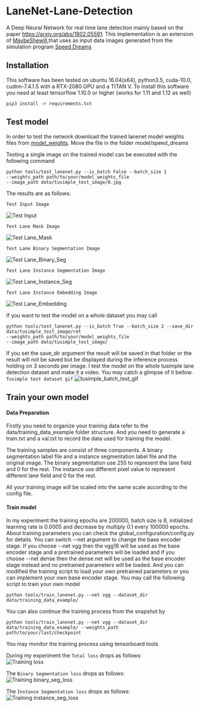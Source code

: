 # LaneNet-Lane-Detection 
A Deep Neural Network for real time lane detection mainly based on the paper https://arxiv.org/abs/1802.05591.
This implementation is an extension of [MaybeShewill](https://github.com/MaybeShewill-CV/lanenet-lane-detection),that uses as input data images generated from the simulation program [Speed Dreams](http://www.speed-dreams.org/)

## Installation
This software has been tested on ubuntu 16.04(x64), python3.5, cuda-10.0, cudnn-7.4.1.5 with a RTX-2080 GPU and a TITAN V. 
To install this software you need at least tensorflow 1.10.0 or higher (works for 1.11 and 1.12 as well)
```
pip3 install -r requirements.txt
```

## Test model
In order to test the network download the trained lanenet model weights files from [model_weights](www.google.de).
Move the file in the folder model/speed_dreams

Testing a single image on the trained model can be executed with the following command

```
python tools/test_lanenet.py --is_batch False --batch_size 1 
--weights_path path/to/your/model_weights_file 
--image_path data/tusimple_test_image/0.jpg
```
The results are as follows:

`Test Input Image`

![Test Input](/data/tusimple_test_image/0.jpg)

`Test Lane Mask Image`

![Test Lane_Mask](/data/source_image/lanenet_mask_result.png)

`Test Lane Binary Segmentation Image`

![Test Lane_Binary_Seg](/data/source_image/lanenet_binary_seg.png)

`Test Lane Instance Segmentation Image`

![Test Lane_Instance_Seg](/data/source_image/lanenet_instance_seg.png)

`Test Lane Instance Embedding Image`

![Test Lane_Embedding](/data/source_image/lanenet_embedding.png)

If you want to test the model on a whole dataset you may call
```
python tools/test_lanenet.py --is_batch True --batch_size 2 --save_dir data/tusimple_test_image/ret 
--weights_path path/to/your/model_weights_file 
--image_path data/tusimple_test_image/
```
If you set the save_dir argument the result will be saved in that folder or the result will not be saved but be 
displayed during the inference process holding on 3 seconds per image. I test the model on the whole tusimple lane 
detection dataset and make it a video. You may catch a glimpse of it bellow.
`Tusimple test dataset gif`
![tusimple_batch_test_gif](/data/source_image/lanenet_batch_test.gif)

## Train your own model
#### Data Preparation
Firstly you need to organize your training data refer to the data/training_data_example folder structure. And you need 
to generate a train.txt and a val.txt to record the data used for training the model. 

The training samples are consist of three components. A binary segmentation label file and a instance segmentation label
file and the original image. The binary segmentation use 255 to represent the lane field and 0 for the rest. The 
instance use different pixel value to represent different lane field and 0 for the rest.

All your training image will be scaled into the same scale according to the config file.

#### Train model
In my experiment the training epochs are 200000, batch size is 8, initialized learning rate is 0.0005 and decrease by 
multiply 0.1 every 100000 epochs. About training parameters you can check the global_configuration/config.py for details. 
You can switch --net argument to change the base encoder stage. If you choose --net vgg then the vgg16 will be used as 
the base encoder stage and a pretrained parameters will be loaded and if you choose --net dense then the dense net will 
be used as the base encoder stage instead and no pretrained parameters will be loaded. And you can modified the training 
script to load your own pretrained parameters or you can implement your own base encoder stage. 
You may call the following script to train your own model

```
python tools/train_lanenet.py --net vgg --dataset_dir data/training_data_example/
```
You can also continue the training process from the snapshot by
```
python tools/train_lanenet.py --net vgg --dataset_dir data/training_data_example/ --weights_path path/to/your/last/checkpoint
```

You may monitor the training process using tensorboard tools

During my experiment the `Total loss` drops as follows:  
![Training loss](/data/source_image/total_loss.png)

The `Binary Segmentation loss` drops as follows:  
![Training binary_seg_loss](/data/source_image/binary_seg_loss.png)

The `Instance Segmentation loss` drops as follows:  
![Training instance_seg_loss](/data/source_image/instance_seg_loss.png)
